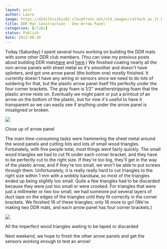 ```yaml
---
layout: post
author: Laura
image: https://d24slhcvzhzz82.cloudfront.net/old_images/caltech_as_it_happens/6a0105349b8251970b01910471c484970c.jpg
title: DDR Mat Construction - One Arrow Panel
categories: [clubs]
status: Publish
date: 2013-08-10
---
```


Today (Saturday) I spent several hours working on building the DDR mats with some other DDR club members. (You can view my previous posts about building DDR mats[here](https://caltech.typepad.com/caltech_as_it_happens/2013/07/ddr-mat-construction-and-stockrooms.html) and [here](https://caltech.typepad.com/caltech_as_it_happens/2013/07/ddr-mat-sensor-testing.html).) We finished coating nearly all the non-arrow panels with sheet metal so it's smoother and doesn't have splinters, and got one arrow panel (the bottom one) mostly finished. It currently doesn't have any wiring or sensors since we need to do lots of soldering for that, but the plastic arrow panel itself fits perfectly under the four corner brackets. The gray foam is 1/2" weatherstripping foam that the plastic arrow rests on. Eventually we might paint or put a printout of an arrow on the bottom of the plastic, but for now it's useful to have it transparent so we can easily see if anything under the arrow panel is misaligned or broken.


![](https://d24slhcvzhzz82.cloudfront.net/old_images/caltech_as_it_happens/6a0105349b8251970b01901e7ba41c970b.jpg)

Close up of arrow panel

The main time-consuming tasks were hammering the sheet metal around the wood panels and cutting lots and lots of small wood triangles. Fortunately, with five people total, most things went fairly quickly. The small wood triangles we had to cut fit under each corner bracket, and they have to be perfectly cut to the right size. If they're too big, they'll get in the way of the plastic arrow, and if they're too small, we won't be able to put screws through them. Unfortunately, it is really really hard to cut triangles to the right size within 1 mm with a wobbly bandsaw, so most of the triangles ended up being slightly too small. Quite a few triangles had to be discarded because they were just too small or were crooked. For triangles that were just a millimeter or two too small, we had someone put several layers of duct tape on the edges of the triangles until they fit correctly in the corner brackets. We finished 16 of these triangles; only 16 more to go! (We're making two DDR mats, and each arrow panel has four corner brackets.)


![](https://d24slhcvzhzz82.cloudfront.net/old_images/caltech_as_it_happens/6a0105349b8251970b0192ac3b0b74970d.jpg)

All the imperfect wood triangles waiting to be taped or discarded

Next weekend, we hope to finish the other arrow panels and get the sensors working enough to test an arrow!
